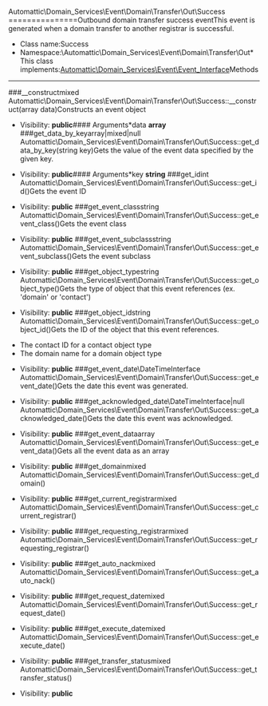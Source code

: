 Automattic\Domain_Services\Event\Domain\Transfer\Out\Success
===============Outbound domain transfer success eventThis event is generated when a domain transfer to another registrar is successful.
* Class name:Success
* Namespace:\Automattic\Domain_Services\Event\Domain\Transfer\Out* This class implements:[Automattic\Domain_Services\Event\Event_Interface](Automattic-Domain_Services-Event-Event_Interface.md)Methods
-------
###__constructmixed Automattic\Domain_Services\Event\Domain\Transfer\Out\Success::__construct(array data)Constructs an event object



* Visibility: **public**#### Arguments*data **array**
###get_data_by_keyarray|mixed|null Automattic\Domain_Services\Event\Domain\Transfer\Out\Success::get_data_by_key(string key)Gets the value of the event data specified by the given key.



* Visibility: **public**#### Arguments*key **string**
###get_idint Automattic\Domain_Services\Event\Domain\Transfer\Out\Success::get_id()Gets the event ID



* Visibility: **public**
###get_event_classstring Automattic\Domain_Services\Event\Domain\Transfer\Out\Success::get_event_class()Gets the event class



* Visibility: **public**
###get_event_subclassstring Automattic\Domain_Services\Event\Domain\Transfer\Out\Success::get_event_subclass()Gets the event subclass



* Visibility: **public**
###get_object_typestring Automattic\Domain_Services\Event\Domain\Transfer\Out\Success::get_object_type()Gets the type of object that this event references (ex. 'domain' or 'contact')



* Visibility: **public**
###get_object_idstring Automattic\Domain_Services\Event\Domain\Transfer\Out\Success::get_object_id()Gets the ID of the object that this event references.

- The contact ID for a contact object type
- The domain name for a domain object type

* Visibility: **public**
###get_event_date\DateTimeInterface Automattic\Domain_Services\Event\Domain\Transfer\Out\Success::get_event_date()Gets the date this event was generated.



* Visibility: **public**
###get_acknowledged_date\DateTimeInterface|null Automattic\Domain_Services\Event\Domain\Transfer\Out\Success::get_acknowledged_date()Gets the date this event was acknowledged.



* Visibility: **public**
###get_event_dataarray Automattic\Domain_Services\Event\Domain\Transfer\Out\Success::get_event_data()Gets all the event data as an array



* Visibility: **public**
###get_domainmixed Automattic\Domain_Services\Event\Domain\Transfer\Out\Success::get_domain()



* Visibility: **public**
###get_current_registrarmixed Automattic\Domain_Services\Event\Domain\Transfer\Out\Success::get_current_registrar()



* Visibility: **public**
###get_requesting_registrarmixed Automattic\Domain_Services\Event\Domain\Transfer\Out\Success::get_requesting_registrar()



* Visibility: **public**
###get_auto_nackmixed Automattic\Domain_Services\Event\Domain\Transfer\Out\Success::get_auto_nack()



* Visibility: **public**
###get_request_datemixed Automattic\Domain_Services\Event\Domain\Transfer\Out\Success::get_request_date()



* Visibility: **public**
###get_execute_datemixed Automattic\Domain_Services\Event\Domain\Transfer\Out\Success::get_execute_date()



* Visibility: **public**
###get_transfer_statusmixed Automattic\Domain_Services\Event\Domain\Transfer\Out\Success::get_transfer_status()



* Visibility: **public**